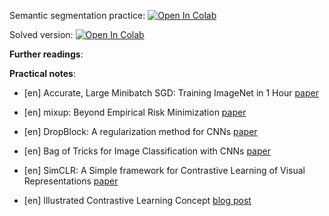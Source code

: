 Semantic segmentation practice:
[![Open In Colab](https://colab.research.google.com/assets/colab-badge.svg)](https://colab.research.google.com/github/girafe-ai/ml-mipt/blob/22f_binpord/week1_12_CV_overview/practice_semantic_segmentation.ipynb)

Solved version:
[![Open In Colab](https://colab.research.google.com/assets/colab-badge.svg)](https://colab.research.google.com/github/girafe-ai/ml-mipt/blob/22f_binpord/week1_12_CV_overview/practice_semantic_segmentation_solved.ipynb)

**Further readings**:

**Practical notes**:

- [en] Accurate, Large Minibatch SGD: Training ImageNet in 1 Hour
  [paper](https://arxiv.org/pdf/1706.02677.pdf)

- [en] mixup: Beyond Empirical Risk Minimization
  [paper](https://arxiv.org/pdf/1710.09412.pdf)

- [en] DropBlock: A regularization method for CNNs
  [paper](https://arxiv.org/abs/1810.12890)

- [en] Bag of Tricks for Image Classification with CNNs
  [paper](https://arxiv.org/abs/1812.01187)

- [en] SimCLR: A Simple framework for Contrastive Learning of Visual
  Representations [paper](https://arxiv.org/abs/2002.05709)

- [en] Illustrated Contrastive Learning Concept
  [blog post](https://amitness.com/2020/03/illustrated-simclr/)
